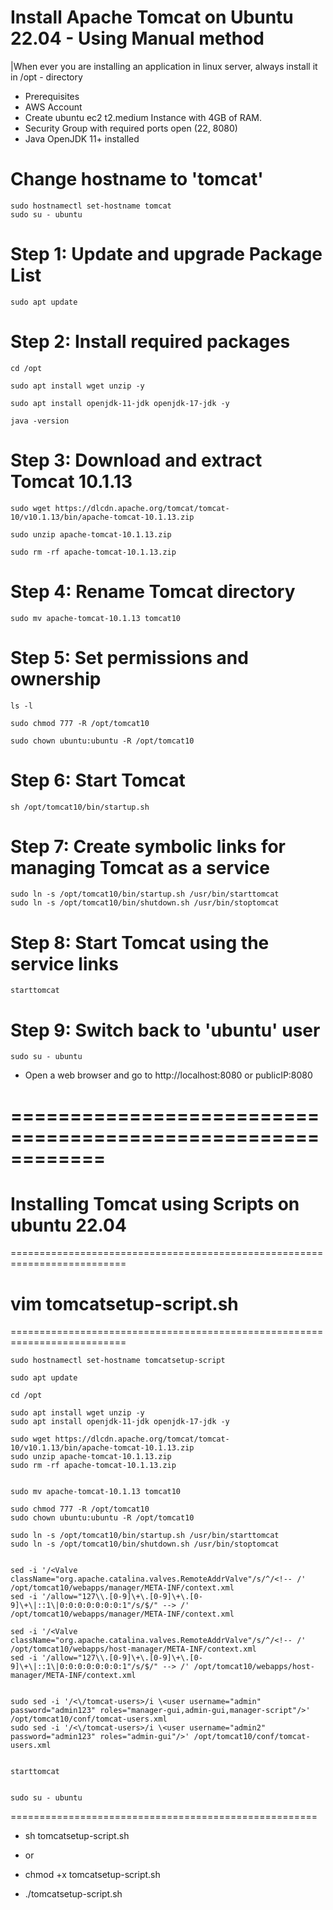 # Install Apache Tomcat on Ubuntu 22.04 - Using Manual method

|When ever you are installing an application in linux server, always install it in /opt - directory

- Prerequisites
- AWS Account
- Create ubuntu ec2 t2.medium Instance with 4GB of RAM.
- Security Group with required ports open (22, 8080)
- Java OpenJDK 11+ installed

# Change hostname to 'tomcat'
~~~
sudo hostnamectl set-hostname tomcat
sudo su - ubuntu
~~~

# Step 1: Update and upgrade Package List
~~~
sudo apt update  
~~~

# Step 2: Install required packages
~~~
cd /opt
~~~

~~~
sudo apt install wget unzip -y
~~~

~~~
sudo apt install openjdk-11-jdk openjdk-17-jdk -y
~~~
~~~
java -version
~~~

# Step 3: Download and extract Tomcat 10.1.13
~~~
sudo wget https://dlcdn.apache.org/tomcat/tomcat-10/v10.1.13/bin/apache-tomcat-10.1.13.zip
~~~

~~~
sudo unzip apache-tomcat-10.1.13.zip
~~~

~~~
sudo rm -rf apache-tomcat-10.1.13.zip
~~~

# Step 4: Rename Tomcat directory
~~~
sudo mv apache-tomcat-10.1.13 tomcat10
~~~

# Step 5: Set permissions and ownership
~~~
ls -l 
~~~

~~~
sudo chmod 777 -R /opt/tomcat10
~~~

~~~
sudo chown ubuntu:ubuntu -R /opt/tomcat10
~~~

# Step 6: Start Tomcat
~~~
sh /opt/tomcat10/bin/startup.sh
~~~

# Step 7: Create symbolic links for managing Tomcat as a service
~~~
sudo ln -s /opt/tomcat10/bin/startup.sh /usr/bin/starttomcat
sudo ln -s /opt/tomcat10/bin/shutdown.sh /usr/bin/stoptomcat
~~~

# Step 8: Start Tomcat using the service links
~~~
starttomcat
~~~

# Step 9: Switch back to 'ubuntu' user
~~~
sudo su - ubuntu
~~~

- Open a web browser and go to http://localhost:8080 or publicIP:8080

# ============================================================


# Installing Tomcat using Scripts on ubuntu 22.04
==========================================================================


# vim tomcatsetup-script.sh
==========================================================================

~~~
sudo hostnamectl set-hostname tomcatsetup-script

sudo apt update

cd /opt

sudo apt install wget unzip -y
sudo apt install openjdk-11-jdk openjdk-17-jdk -y

sudo wget https://dlcdn.apache.org/tomcat/tomcat-10/v10.1.13/bin/apache-tomcat-10.1.13.zip
sudo unzip apache-tomcat-10.1.13.zip
sudo rm -rf apache-tomcat-10.1.13.zip


sudo mv apache-tomcat-10.1.13 tomcat10

sudo chmod 777 -R /opt/tomcat10
sudo chown ubuntu:ubuntu -R /opt/tomcat10

sudo ln -s /opt/tomcat10/bin/startup.sh /usr/bin/starttomcat
sudo ln -s /opt/tomcat10/bin/shutdown.sh /usr/bin/stoptomcat


sed -i '/<Valve className="org.apache.catalina.valves.RemoteAddrValve"/s/^/<!-- /' /opt/tomcat10/webapps/manager/META-INF/context.xml
sed -i '/allow="127\\.[0-9]\+\.[0-9]\+\.[0-9]\+\|::1\|0:0:0:0:0:0:0:1"/s/$/" --> /' /opt/tomcat10/webapps/manager/META-INF/context.xml

sed -i '/<Valve className="org.apache.catalina.valves.RemoteAddrValve"/s/^/<!-- /' /opt/tomcat10/webapps/host-manager/META-INF/context.xml
sed -i '/allow="127\\.[0-9]\+\.[0-9]\+\.[0-9]\+\|::1\|0:0:0:0:0:0:0:1"/s/$/" --> /' /opt/tomcat10/webapps/host-manager/META-INF/context.xml


sudo sed -i '/<\/tomcat-users>/i \<user username="admin" password="admin123" roles="manager-gui,admin-gui,manager-script"/>' /opt/tomcat10/conf/tomcat-users.xml
sudo sed -i '/<\/tomcat-users>/i \<user username="admin2" password="admin123" roles="admin-gui"/>' /opt/tomcat10/conf/tomcat-users.xml


starttomcat


sudo su - ubuntu
~~~



=====================================================


- sh tomcatsetup-script.sh

- or 

- chmod +x tomcatsetup-script.sh

- ./tomcatsetup-script.sh
